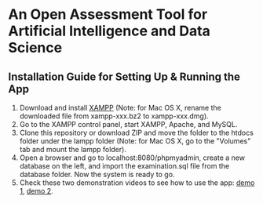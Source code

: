 # An Open Assessment Tool for Artificial Intelligence and Data Science

## Installation Guide for Setting Up & Running the App

1. Download and install [XAMPP](https://www.apachefriends.org/index.html) (Note: for Mac OS X, rename the downloaded file from xampp-xxx.bz2 to xampp-xxx.dmg).
2. Go to the XAMPP control panel, start XAMPP, Apache, and MySQL.
3. Clone this repository or download ZIP and move the folder to the htdocs folder under the lampp folder (Note: for Mac OS X, go to the "Volumes" tab and mount the lampp folder).
4. Open a browser and go to localhost:8080/phpmyadmin, create a new database on the left, and import the examination.sql file from the database folder. Now the system is ready to go.
5. Check these two demonstration videos to see how to use the app: [demo 1](https://drive.google.com/file/d/1XmJcqf5Bi3jlTZTZXhDZj9dDGVqd0MG8/view?usp=sharing), [demo 2](https://drive.google.com/file/d/1cHZ59oTy5PCg0LGlyG0VA_ObT8JTDxZt/view?usp=sharing).
